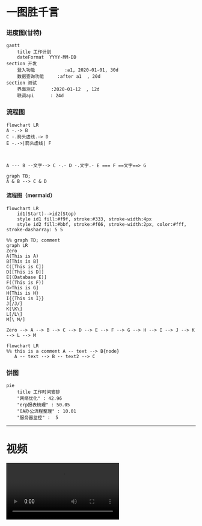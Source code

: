 # 一图胜千言

### 进度图(甘特)

 



```mermaid
gantt
    title 工作计划
    dateFormat  YYYY-MM-DD
section 开发
    登入功能           :a1, 2020-01-01, 30d
    数据查询功能     :after a1  , 20d
section 测试
    界面测试      :2020-01-12  , 12d
    联调api      : 24d
```

### 流程图





```mermaid
flowchart LR
A -.-> B
C -.箭头虚线.-> D
E -.->|箭头虚线| F



A --- B --文字--> C -.- D -.文字.- E === F ==文字==> G
```

```mermaid
graph TB;
A & B --> C & D
```

#### 流程图（mermaid）
```mermaid
flowchart LR
    id1(Start)-->id2(Stop)
    style id1 fill:#f9f, stroke:#333, stroke-width:4px
    style id2 fill:#bbf, stroke:#f66, stroke-width:2px, color:#fff, stroke-dasharray: 5 5
```

```mermaid
%% graph TD; comment
graph LR
Zero
A(This is A)
B[This is B]
C([This is C])
D[[This is D]]
E[(Database E)]
F((This is F))
G>This is G]
H{This is H}
I{{This is I}}
J[/J/]
K[\K\]
L[/L\]
M[\ M/]

Zero --> A --> B --> C --> D --> E --> F --> G --> H --> I --> J --> K --> L --> M
```

```mermaid
flowchart LR
%% this is a comment A -- text --> B{node}
   A -- text --> B -- text2 --> C

```






### 饼图

```mermaid
pie
    title 工作时间安排
    "网络优化" : 42.96
    "erp报表梳理" : 50.05
    "OA办公流程整理" : 10.01
    "服务器监控" :  5
```

------------------
# 视频

<!-- webm格式 -->

<video id="video" controls=""  >
      <source id="webm" src="https://files.i1314.top/manim-ce.mp4" type="video/webm">
<ideos>